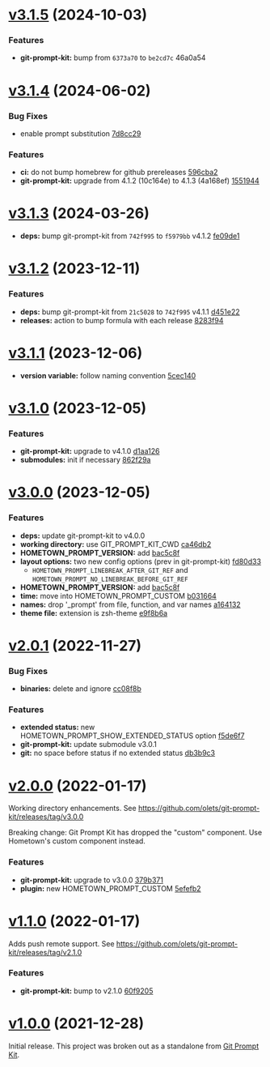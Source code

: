 # [v3.1.5](/compare/v3.1.4...v3.1.5) (2024-10-03)


### Features

* **git-prompt-kit:** bump from `6373a70` to `be2cd7c` 46a0a54



# [v3.1.4](/compare/v3.1.3...v3.1.4) (2024-06-02)


### Bug Fixes

* enable prompt substitution [7d8cc29](https://github.com/olets/hometown-prompt/commit/7d8cc29)


### Features

* **ci:** do not bump homebrew for github prereleases [596cba2](https://github.com/olets/hometown-prompt/commit/596cba2)
* **git-prompt-kit:** upgrade from 4.1.2 (10c164e) to 4.1.3 (4a168ef) [1551944](https://github.com/olets/hometown-prompt/commit/1551944)



# [v3.1.3](/compare/v3.1.2...v3.1.3) (2024-03-26)

* **deps:** bump git-prompt-kit from `742f995` to `f5979bb` v4.1.2 [fe09de1](https://github.com/olets/hometown-prompt/commit/fe09de14715e5dc853481227462013d01b61bf91)


# [v3.1.2](/compare/v3.1.1...v3.1.2) (2023-12-11)


### Features

* **deps:** bump git-prompt-kit from `21c5028` to `742f995` v4.1.1 [d451e22](https://github.com/olets/hometown-prompt/commit/d451e222d69b2b67d6a2a46ea493f04e13ece856)
* **releases:** action to bump formula with each release [8283f94](https://github.com/olets/hometown-prompt/commit/8283f94)



# [v3.1.1](/compare/v3.1.0...v3.1.1) (2023-12-06)

* **version variable:** follow naming convention [5cec140](https://github.com/olets/hometown-prompt/commit/5cec140f39c5485d87318ead64522c91df11d6cc)



# [v3.1.0](/compare/v3.0.0...v3.1.0) (2023-12-05)

### Features

* **git-prompt-kit:** upgrade to v4.1.0 [d1aa126](https://github.com/olets/hometown-prompt/commit/d1aa126)
* **submodules:** init if necessary [862f29a](https://github.com/olets/hometown-prompt/commit/862f29a3c243fd5e5ac4b7982f93cf5948649aa3)



# [v3.0.0](/compare/v2.0.1...v3.0.0) (2023-12-05)


### Features

* **deps:** update git-prompt-kit to v4.0.0
* **working directory:** use GIT_PROMPT_KIT_CWD [ca46db2](https://github.com/olets/hometown-prompt/commit/ca46db2)
* **HOMETOWN_PROMPT_VERSION:** add [bac5c8f](https://github.com/olets/hometown-prompt/commit/bac5c8f)
* **layout options:** two new config options (prev in git-prompt-kit) [fd80d33](https://github.com/olets/hometown-prompt/commit/fd80d33)
  - `HOMETOWN_PROMPT_LINEBREAK_AFTER_GIT_REF` and `HOMETOWN_PROMPT_NO_LINEBREAK_BEFORE_GIT_REF`
* **HOMETOWN_PROMPT_VERSION:** add [bac5c8f](https://github.com/olets/hometown-prompt/bac5c8f817ac1658c282785e8d55990aae618075)
* **time:** move into HOMETOWN_PROMPT_CUSTOM [b031664](https://github.com/olets/hometown-prompt/commit/b031664c49ff38909c93eda2cd96954a22baa7f5)
* **names:** drop '_prompt' from file, function, and var names [a164132](https://github.com/olets/hometown-prompt/a1641326d73b6f3012061182fe9cb002bb5e69cf)
* **theme file:** extension is zsh-theme [e9f8b6a](olets/hometown-prompt/e9f8b6afcd2b06c6016b4438cc42d2b375d8ea16)


# [v2.0.1](/compare/v2.0.0...v2.0.1) (2022-11-27)


### Bug Fixes

* **binaries:** delete and ignore [cc08f8b](https://github.com/olets/hometown-prompt/commit/cc08f8b)


### Features

* **extended status:** new HOMETOWN_PROMPT_SHOW_EXTENDED_STATUS option [f5de6f7](https://github.com/olets/hometown-prompt/commit/f5de6f7)
* **git-prompt-kit:** update submodule v3.0.1
* **git:** no space before status if no extended status [db3b9c3](https://github.com/olets/hometown-prompt/commit/db3b9c3)



# [v2.0.0](/compare/v1.1.0...v2.0.0) (2022-01-17)

Working directory enhancements. See https://github.com/olets/git-prompt-kit/releases/tag/v3.0.0

Breaking change: Git Prompt Kit has dropped the "custom" component. Use Hometown's custom component instead.

### Features

* **git-prompt-kit:** upgrade to v3.0.0 [379b371](https://github.com/olets/hometown-prompt/commit/379b37194e1b1342f00cc01fc0943a22b657a000)
* **plugin:** new HOMETOWN_PROMPT_CUSTOM [5efefb2](https://github.com/olets/hometown-prompt/commit/5efefb2)



# [v1.1.0](https://github.com/olets/hometown-prompt/compare/v1.0.0...v1.1.0) (2022-01-17)

Adds push remote support. See https://github.com/olets/git-prompt-kit/releases/tag/v2.1.0

### Features

* **git-prompt-kit:** bump to v2.1.0 [60f9205](https://github.com/olets/hometown-prompt/commit/60f9205)



# [v1.0.0](https://github.com/olets/hometown-prompt/compare/initial...v1.0.0) (2021-12-28)

Initial release. This project was broken out as a standalone from [Git Prompt Kit](https://github.com/olets/git-prompt-kit).



